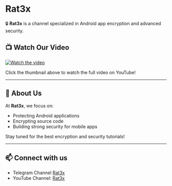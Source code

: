 # Rat3x

🔒 **Rat3x** is a channel specialized in Android app encryption and advanced security.

## 📺 Watch Our Video

[![Watch the video](https://i9.ytimg.com/vi_webp/oj21pOGJcBg/mqdefault.webp?v=685ea064&sqp=CLTF-sIG&rs=AOn4CLAQ7idsCpcv2JV9JaQ8UKr-b-LkWQ)](https://www.youtube.com/watch?v=oj21pOGJcBg&ab_channel=RAT3X)

Click the thumbnail above to watch the full video on YouTube!

---

## 🚀 About Us

At **Rat3x**, we focus on:
- Protecting Android applications
- Encrypting source code
- Building strong security for mobile apps

Stay tuned for the best encryption and security tutorials!

---

## 📫 Connect with us
- Telegram Channel [Rat3x](https://t.me/+hVIthNrlOGMxMjQ0)
- YouTube Channel: [Rat3x](https://www.youtube.com/channel/UCd-o-FVi2RjSde3m9W7Id5Q)
